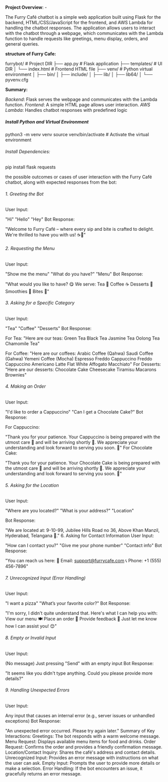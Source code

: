 **Project Overview**: -

The Furry Café chatbot is a simple web application built using Flask for the backend, HTML/CSS/JavaScript for the frontend, and AWS Lambda for handling the chatbot responses. The application allows users to interact with the chatbot through a webpage, which communicates with the Lambda function to handle requests like greetings, menu display, orders, and general queries.

**structure of Furry Cafe:** 
        
 furrybot/               # Project DIR
├── app.py               # Flask application
├── templates/           # UI DIR
│   └── index.html       # Frontend HTML file
├── venv/                # Python virtual environment
│   ├── bin/
│   ├── include/
│   ├── lib/
│   ├── lib64/
│   └── pyvenv.cfg

**Summary:**

*Backend*: Flask serves the webpage and communicates with the Lambda function.
*Frontend*: A simple HTML page allows user interaction.
*AWS Lambda*: Handles chatbot responses with predefined logic

##### Install Python and Virtual Environment
   python3 -m venv venv
   source venv/bin/activate  # Activate the virtual environment 

   ###### Install Dependencies:
   pip install flask requests 


the possible outcomes or cases of user interaction with the Furry Café chatbot, along with expected responses from the bot:

   ###### 1. Greeting the Bot
User Input:

"Hi"
"Hello"
"Hey"
Bot Response:

"Welcome to Furry Café – where every sip and bite is crafted to delight. We're thrilled to have you with us! ☕🍰"
###### 2. Requesting the Menu
User Input:

"Show me the menu"
"What do you have?"
"Menu"
Bot Response:

"What would you like to have? 😋 We serve:
Tea 🍵
Coffee ☕
Desserts 🍩
Smoothies 🥤
Bites 🍔"
###### 3. Asking for a Specific Category
User Input:

"Tea"
"Coffee"
"Desserts"
Bot Response:

For Tea:
"Here are our teas:
Green Tea
Black Tea
Jasmine Tea
Oolong Tea
Chamomile Tea"

For Coffee:
"Here are our coffees:
Arabic Coffee (Qahwa)
Saudi Coffee (Gahwa)
Yemeni Coffee (Mocha)
Espresso Freddo
Cappuccino
Freddo Cappuccino
Americano
Latte
Flat White
Affogato
Macchiato"
For Desserts:
"Here are our desserts:
Chocolate Cake
Cheesecake
Tiramisu
Macarons
Brownies"

###### 4. Making an Order
User Input:

"I'd like to order a Cappuccino"
"Can I get a Chocolate Cake?"
Bot Response:

For Cappuccino:

"Thank you for your patience. Your Cappuccino is being prepared with the utmost care 💖 and will be arriving shortly 🚚. We appreciate your understanding and look forward to serving you soon. 🎉"
For Chocolate Cake:

"Thank you for your patience. Your Chocolate Cake is being prepared with the utmost care 💖 and will be arriving shortly 🚚. We appreciate your understanding and look forward to serving you soon. 🎉"
###### 5. Asking for the Location

User Input:

"Where are you located?"
"What is your address?"
"Location"

Bot Response:

"We are located at: 9-10-99, Jubilee Hills Road no 36, Above Khan Manzil, Hyderabad, Telangana 🌟."
6. Asking for Contact Information
User Input:

"How can I contact you?"
"Give me your phone number"
"Contact info"
Bot Response:

"You can reach us here: 📧 Email: support@furrycafe.com 📞 Phone: +1 (555) 456-7896"
###### 7. Unrecognized Input (Error Handling)
User Input:

"I want a pizza"
"What’s your favorite color?"
Bot Response:

"I'm sorry, I didn't quite understand that. Here's what I can help you with:
View our menu 🍽️
Place an order 🛒
Provide feedback 💬 Just let me know how I can assist you! 😊"

###### 8. Empty or Invalid Input
User Input:

(No message)
Just pressing "Send" with an empty input
Bot Response:

"It seems like you didn't type anything. Could you please provide more details?"

###### 9. Handling Unexpected Errors
User Input:

Any input that causes an internal error (e.g., server issues or unhandled exceptions)
Bot Response:

"An unexpected error occurred. Please try again later."
Summary of Key Interactions:
Greetings: The bot responds with a warm welcome message.
Menu Request: Displays available menu items for food and drinks.
Order Request: Confirms the order and provides a friendly confirmation message.
Location/Contact Inquiry: Shares the café's address and contact details.
Unrecognized Input: Provides an error message with instructions on what the user can ask.
Empty Input: Prompts the user to provide more details or make a selection.
Error Handling: If the bot encounters an issue, it gracefully returns an error message.


